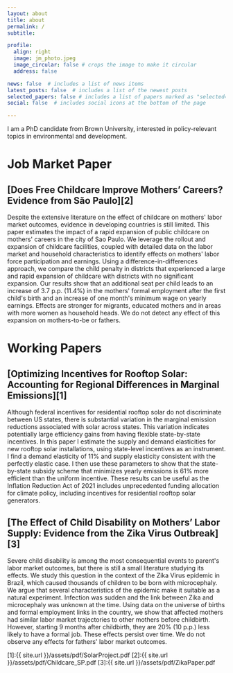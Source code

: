 ```yaml
---
layout: about
title: about
permalink: /
subtitle: 

profile:
  align: right
  image: jm_photo.jpeg
  image_circular: false # crops the image to make it circular
  address: false

news: false  # includes a list of news items
latest_posts: false  # includes a list of the newest posts
selected_papers: false # includes a list of papers marked as "selected={true}"
social: false  # includes social icons at the bottom of the page

---
```


I am a PhD candidate from Brown University, interested in policy-relevant topics in environmental and development.

# Job Market Paper

## [Does Free Childcare Improve Mothers’ Careers? Evidence from São Paulo][2]
Despite the extensive literature on the effect of childcare on mothers' labor market outcomes, evidence in developing countries is still limited. This paper estimates the impact of a rapid expansion of public childcare on mothers' careers in the city of Sao Paulo. We leverage the rollout and expansion of childcare facilities, coupled with detailed data on the labor market and household characteristics to identify effects on mothers' labor force participation and earnings. Using a difference-in-differences approach, we compare the child penalty in districts that experienced a large and rapid expansion of childcare with districts with no significant expansion. Our results show that an additional seat per child leads to an increase of 3.7 p.p. (11.4%) in the mothers' formal employment after the first child's birth and an increase of one month's minimum wage on yearly earnings. Effects are stronger for migrants, educated mothers and in areas with more women as household heads. We do not detect any effect of this expansion on mothers-to-be or fathers.


# Working Papers

## [Optimizing Incentives for Rooftop Solar: Accounting for Regional Differences in Marginal Emissions][1]

Although federal incentives for residential rooftop solar do not discriminate between US states, there is substantial variation in the marginal emission reductions associated with solar across states. This variation indicates potentially large efficiency gains from having flexible state-by-state incentives. In this paper I estimate the supply and demand elasticities for new rooftop solar installations, using state-level incentives as an instrument. I find a demand elasticity of 11% and supply elasticity consistent with the perfectly elastic case. I then use these parameters to show that the state-by-state subsidy scheme that minimizes yearly emissions is 61% more efficient than the uniform incentive. These results can be useful as the Inflation Reduction Act of 2021 includes unprecedented funding allocation for climate policy, including incentives for residential rooftop solar generators. 

## [The Effect of Child Disability on Mothers’ Labor Supply: Evidence from the Zika Virus Outbreak][3]

Severe child disability is among the most consequential events to parent's labor market outcomes, but there is still a small literature studying its effects. We study this question in the context of the Zika Virus epidemic in Brazil, which caused thousands of children to be born with microcephaly. We argue that several characteristics of the epidemic make it suitable as a natural experiment. Infection was sudden and the link between Zika and microcephaly was unknown at the time. Using data on the universe of births and formal employment links in the country, we show that affected mothers had similar labor market trajectories to other mothers before childbirth. However, starting 9 months after childbirth, they are 20% (10 p.p.) less likely to have a formal job. These effects persist over time. We do not observe any effects for fathers' labor market outcomes.

[1]:{{ site.url }}/assets/pdf/SolarProject.pdf
[2]:{{ site.url }}/assets/pdf/Childcare_SP.pdf
[3]:{{ site.url }}/assets/pdf/ZikaPaper.pdf
